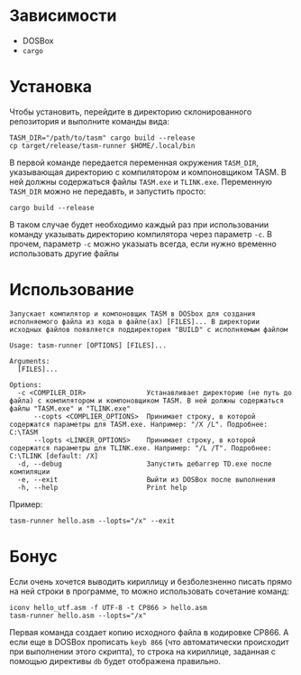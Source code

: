 # Зависимости
- DOSBox
- `cargo`

# Установка

Чтобы установить, перейдите в директорию склонированного репозитория и выполните команды вида:

```
TASM_DIR="/path/to/tasm" cargo build --release
cp target/release/tasm-runner $HOME/.local/bin
```

В первой команде передается переменная окружения `TASM_DIR`, указывающая директорию с компилятором и компоновщиком TASM. В ней должны содержаться файлы `TASM.exe` и `TLINK.exe`. Переменную `TASM_DIR` можно не передавть, и запустить просто:

```
cargo build --release
```

В таком случае будет необходимо каждый раз при использовании команду указывать директорию компилятора через параметр `-c`. В прочем, параметр `-c` можно указыать всегда, если нужно временно использовать другие файлы

# Использование

```
Запускает компилятор и компоновщик TASM в DOSbox для создания исполняемого файла из кода в файле(ах) [FILES]... В директории исходных файлов появляется поддиректория "BUILD" с исполняемым файлом

Usage: tasm-runner [OPTIONS] [FILES]...

Arguments:
  [FILES]...

Options:
  -c <COMPILER_DIR>               Устанавливает директорию (не путь до файла) с компилятором и компоновщиком TASM. В ней должны содержаться файлы "TASM.exe" и "TLINK.exe"
      --copts <COMPLIER_OPTIONS>  Принимает строку, в которой содержатся параметры для TASM.exe. Например: "/X /L". Подробнее: C:\TASM
      --lopts <LINKER_OPTIONS>    Принимает строку, в которой содержатся параметры для TLINK.exe. Например: "/L /T". Подробнее: C:\TLINK [default: /X]
  -d, --debug                     Запустить дебаггер TD.exe после компиляции
  -e, --exit                      Выйти из DOSBox после выполнения
  -h, --help                      Print help
```

Пример:

```
tasm-runner hello.asm --lopts="/x" --exit
```

# Бонус

Если очень хочется выводить кириллицу и безболезненно писать прямо на ней строки в программе, то можно использовать сочетание команд:

```
iconv hello_utf.asm -f UTF-8 -t CP866 > hello.asm
tasm-runner hello.asm --lopts="/x"
```

Первая команда создает копию исходного файла в кодировке CP866. А если еще в DOSBox прописать `keyb 866` (что автоматически происходит при выполнении этого скрипта), то строка на кириллице, заданная с помощью директивы `db` будет отображена правильно.
